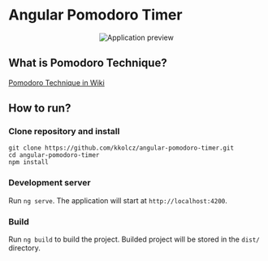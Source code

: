 # Angular Pomodoro Timer

<p align="center"><img src="https://github.com/kkolcz/angular-pomodoro-timer/assets/76699027/4922fcc7-aaee-4fbf-a3bd-4d69b161fa60" alt="Application preview"></p>

## What is Pomodoro Technique?

[Pomodoro Technique in Wiki](https://en.wikipedia.org/wiki/Pomodoro_Technique)

## How to run?

### Clone repository and install

```
git clone https://github.com/kkolcz/angular-pomodoro-timer.git
cd angular-pomodoro-timer
npm install
```

### Development server

Run `ng serve`.
The application will start at `http://localhost:4200`.

### Build

Run `ng build` to build the project.
Builded project will be stored in the `dist/` directory.
